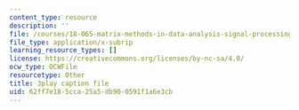 ```yaml
---
content_type: resource
description: ''
file: /courses/18-065-matrix-methods-in-data-analysis-signal-processing-and-machine-learning-spring-2018/62ff7e185cca25a5db900591f1a6e3cb_z3SmljnD_nQ.srt
file_type: application/x-subrip
learning_resource_types: []
license: https://creativecommons.org/licenses/by-nc-sa/4.0/
ocw_type: OCWFile
resourcetype: Other
title: 3play caption file
uid: 62ff7e18-5cca-25a5-db90-0591f1a6e3cb
---
```

